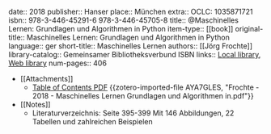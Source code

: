 date:: 2018
publisher:: Hanser
place:: München
extra:: OCLC: 1035871721
isbn:: 978-3-446-45291-6 978-3-446-45705-8
title:: @Maschinelles Lernen: Grundlagen und Algorithmen in Python
item-type:: [[book]]
original-title:: Maschinelles Lernen: Grundlagen und Algorithmen in Python
language:: ger
short-title:: Maschinelles Lernen
authors:: [[Jörg Frochte]]
library-catalog:: Gemeinsamer Bibliotheksverbund ISBN
links:: [Local library](zotero://select/groups/2386895/items/6UKQHJWN), [Web library](https://www.zotero.org/groups/2386895/items/6UKQHJWN)
num-pages:: 406

- [[Attachments]]
	- [Table of Contents PDF](http://www.gbv.de/dms/weimar/toc/1022396625_toc.pdf) {{zotero-imported-file AYA7GLES, "Frochte - 2018 - Maschinelles Lernen Grundlagen und Algorithmen in.pdf"}}
- [[Notes]]
	- Literaturverzeichnis: Seite 395-399 Mit 146 Abbildungen, 22 Tabellen und zahlreichen Beispielen
